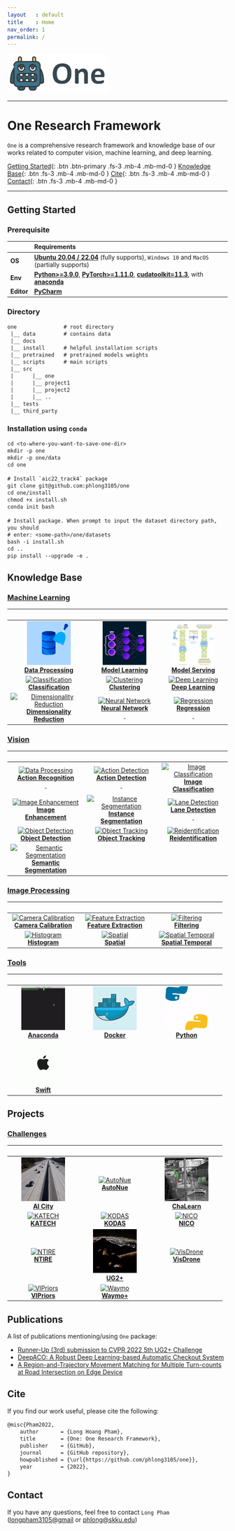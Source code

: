 ```yaml
---
layout   : default
title    : Home
nav_order: 1
permalink: /
---
```


![One](data/one.png)

---

# One Research Framework

`One` is a comprehensive research framework and knowledge base of our works 
related to computer vision, machine learning, and deep learning.

[Getting Started](#getting-started){: .btn .btn-primary .fs-3 .mb-4 .mb-md-0 } 
[Knowledge Base](#knowledge-base){: .btn .fs-3 .mb-4 .mb-md-0 } 
[Cite](#cite){: .btn .fs-3 .mb-4 .mb-md-0 } 
[Contact](#contact){: .btn .fs-3 .mb-4 .mb-md-0 } 

---

## Getting Started

### Prerequisite

|            | Requirements                                                                                                                                                                                                                                         |
|:-----------|:-----------------------------------------------------------------------------------------------------------------------------------------------------------------------------------------------------------------------------------------------------|
| **OS**     | [**Ubuntu 20.04 / 22.04**](https://ubuntu.com/download/desktop) (fully supports), `Windows 10` and `MacOS` (partially supports)                                                                                                                      |
| **Env**    | [**Python>=3.9.0**](https://www.python.org/), [**PyTorch>=1.11.0**](https://pytorch.org/get-started/locally/), [**cudatoolkit=11.3**](https://pytorch.org/get-started/locally/), with [**anaconda**](https://www.anaconda.com/products/distribution) |	
| **Editor** | [**PyCharm**](https://www.jetbrains.com/pycharm/download)                                                                                                                                                                                            |

### Directory

```text
one               # root directory
 |__ data         # contains data
 |__ docs
 |__ install      # helpful installation scripts       
 |__ pretrained   # pretrained models weights
 |__ scripts      # main scripts
 |__ src
 |      |__ one
 |      |__ project1
 |      |__ project2
 |      |__ ..
 |__ tests
 |__ third_party
```

### Installation using `conda`

```shell
cd <to-where-you-want-to-save-one-dir>
mkdir -p one
mkdir -p one/data
cd one

# Install `aic22_track4` package
git clone git@github.com:phlong3105/one
cd one/install
chmod +x install.sh
conda init bash

# Install package. When prompt to input the dataset directory path, you should 
# enter: <some-path>/one/datasets
bash -i install.sh
cd ..
pip install --upgrade -e .
```

## Knowledge Base

### [Machine Learning](machine_learning/README.md)

|                                                                                                       <img width="150"/>                                                                                                        |                                                                                                   <img width="150"/>                                                                                                    |                                                                                        <img width="150"/>                                                                                         |
|:-------------------------------------------------------------------------------------------------------------------------------------------------------------------------------------------------------------------------------:|:-----------------------------------------------------------------------------------------------------------------------------------------------------------------------------------------------------------------------:|:-------------------------------------------------------------------------------------------------------------------------------------------------------------------------------------------------:|
| [![Data Processing](machine_learning/data_processing/data/data_processing_small.gif)](https://phlong3105.github.io/one/machine_learning/data_processing) <br> [**Data Processing**](machine_learning/data_processing/README.md) | [![Training](machine_learning/model_learning/data/training_small.gif)](https://phlong3105.github.io/one/machine_learning/model_learning/README.md) <br> [**Model Learning**](machine_learning/model_learning/README.md) | [![Serving](machine_learning/model_serving/data/serving.gif)](https://phlong3105.github.io/one/machine_learning/model_serving) <br> [**Model Serving**](machine_learning/model_serving/README.md) |
|                           [![Classification](data/photo.png)](https://phlong3105.github.io/one/machine_learning/classification) <br> [**Classification**](machine_learning/classification/README.md)                            |                               [![Clustering](data/photo.png)](https://phlong3105.github.io/one/machine_learning/clustering) <br> [**Clustering**](machine_learning/clustering/README.md)                                |              [![Deep Learning](data/photo.png)](https://phlong3105.github.io/one/machine_learning/deep_learning) <br> [**Deep Learning**](machine_learning/deep_learning/README.md)               |
|     [![Dimensionality Reduction](data/photo.png)](https://phlong3105.github.io/one/machine_learning/dimensionality_reduction) <br> [**Dimensionality <br> Reduction**](machine_learning/dimensionality_reduction/README.md)     |                  [![Neural Network](data/photo.png)](https://phlong3105.github.io/one/machine_learning/neural_network) <br> [**Neural Network<br>&nbsp;**](machine_learning/neural_network/README.md)                   |               [![Regression](data/photo.png)](https://phlong3105.github.io/one/machine_learning/regression) <br> [**Regression<br>&nbsp;**](machine_learning/regression/README.md)                |

### [Vision](vision/README.md)

|                                                                                                             <img width="150"/>                                                                                                             |                                                                                                             <img width="150"/>                                                                                                             |                                                                                          <img width="150"/>                                                                                           |
|:------------------------------------------------------------------------------------------------------------------------------------------------------------------------------------------------------------------------------------------:|:------------------------------------------------------------------------------------------------------------------------------------------------------------------------------------------------------------------------------------------:|:-----------------------------------------------------------------------------------------------------------------------------------------------------------------------------------------------------:|
|         [![Data Processing](vision/action_recognition/data/action_recognition_small.gif)](https://phlong3105.github.io/one/vision/action_recognition) <br> [**Action Recognition<br>&nbsp;**](vision/action_recognition/README.md)         |             [![Action Detection](vision/action_detection/data/action_detection_small.gif)](https://phlong3105.github.io/one/vision/action_detection) <br> [**Action Detection<br>&nbsp;**](vision/action_detection/README.md)              |           [![Image Classification](data/photo.png)](https://phlong3105.github.io/one/vision/image_classification) <br> [**Image<br>Classification**](vision/image_classification/README.md)           |
|              [![Image Enhancement](vision/image_enhancement/data/image_enhancement_small.gif)](https://phlong3105.github.io/one/vision/image_enhancement) <br> [**Image<br>Enhancement**](vision/image_enhancement/README.md)              | [![Instance Segmentation](vision/instance_segmentation/data/instance_segmentation_small.gif)](https://phlong3105.github.io/one/vision/instance_segmentation) <br> [**Instance <br> Segmentation**](vision/instance_segmentation/README.md) | [![Lane Detection](vision/lane_detection/data/lane_detection_small.gif)](https://phlong3105.github.io/one/vision/lane_detection) <br> [**Lane Detection<br>&nbsp;**](vision/lane_detection/README.md) |
|                  [![Object Detection](vision/object_detection/data/object_detection_small.gif)](https://phlong3105.github.io/one/vision/object_detection) <br> [**Object Detection**](vision/object_detection/README.md)                   |                                         [![Object Tracking](data/photo.png)](https://phlong3105.github.io/one/vision/object_tracking) <br> [**Object Tracking**](vision/object_tracking/README.md)                                         |                    [![Reidentification](data/photo.png)](https://phlong3105.github.io/one/vision/reidentification) <br>  [**Reidentification**](vision/reidentification/README.md)                    |
| [![Semantic Segmentation](vision/semantic_segmentation/data/semantic_segmentation_small.gif)](https://phlong3105.github.io/one/vision/semantic_segmentation) <br> [**Semantic <br> Segmentation**](vision/semantic_segmentation/README.md) |                                                                                                                                                                                                                                            |                                                                                                                                                                                                       |

### [Image Processing](image_processing/README.md)

|                                                                                     <img width="150"/>                                                                                     |                                                                                     <img width="150"/>                                                                                     |                                                                                 <img width="150"/>                                                                                 |
|:------------------------------------------------------------------------------------------------------------------------------------------------------------------------------------------:|:------------------------------------------------------------------------------------------------------------------------------------------------------------------------------------------:|:----------------------------------------------------------------------------------------------------------------------------------------------------------------------------------:|
| [![Camera Calibration](data/photo.png)](https://phlong3105.github.io/one/image_processing/camera_calibration) <br> [**Camera Calibration**](image_processing/camera_calibration/README.md) | [![Feature Extraction](data/photo.png)](https://phlong3105.github.io/one/image_processing/feature_extraction) <br> [**Feature Extraction**](image_processing/feature_extraction/README.md) |               [![Filtering](data/photo.png)](https://phlong3105.github.io/one/image_processing/filtering) <br> [**Filtering**](image_processing/filtering/README.md)               |
|                   [![Histogram](data/photo.png)](https://phlong3105.github.io/one/image_processing/histogram) <br> [**Histogram**](image_processing/histogram/README.md)                   |                       [![Spatial](data/photo.png)](https://phlong3105.github.io/one/image_processing/spatial) <br> [**Spatial**](image_processing/spatial/README.md)                       | [![Spatial Temporal](data/photo.png)](https://phlong3105.github.io/one/image_processing/spatial_temporal) <br> [**Spatial Temporal**](image_processing/spatial_temporal/README.md) |

### [Tools](tools/README.md)

|                                                          <img width="150"/>                                                          |                                                     <img width="150"/>                                                     |                                                     <img width="150"/>                                                     |
|:------------------------------------------------------------------------------------------------------------------------------------:|:--------------------------------------------------------------------------------------------------------------------------:|:--------------------------------------------------------------------------------------------------------------------------:|
| [![Anaconda](tools/data/anaconda_small.gif)](https://phlong3105.github.io/one/tools/anaconda) <br> [**Anaconda**](tools/anaconda.md) | [![Docker](tools/data/docker_small.gif)](https://phlong3105.github.io/one/tools/docker) <br> [**Docker**](tools/docker.md) | [![Python](tools/data/python_small.gif)](https://phlong3105.github.io/one/tools/python) <br> [**Python**](tools/python.md) |
|        [![Swift](tools/data/apple_small.gif)](https://phlong3105.github.io/one/tools/swift) <br> [**Swift**](tools/swift.md)         |                                                                                                                            |                                                                                                                            |

## Projects

### [Challenges](challenges/README.md)

|                                                                   <img width=150/>                                                                    |                                                            <img width=150/>                                                             |                                                                          <img width=150/>                                                                           |
|:-----------------------------------------------------------------------------------------------------------------------------------------------------:|:---------------------------------------------------------------------------------------------------------------------------------------:|:-------------------------------------------------------------------------------------------------------------------------------------------------------------------:|
| [![AI City](challenges/ai_city/data/ai_city_small.gif)](https://phlong3105.github.io/one/challenges/aic) <br> [**AI City**](challenges/aic/README.md) |   [![AutoNue](data/photo.png)](https://phlong3105.github.io/one/challenges/autonue) <br> [**AutoNue**](challenges/autonue/README.md)    | [![ChaLearn](challenges/chalearn/data/chalearn_small.gif)](https://phlong3105.github.io/one/challenges/chalearn) <br> [**ChaLearn**](challenges/chalearn/README.md) |
|            [![KATECH](data/photo.png)](https://phlong3105.github.io/one/challenges/katech) <br> [**KATECH**](challenges/katech/README.md)             |       [![KODAS](data/photo.png)](https://phlong3105.github.io/one/challenges/kodas) <br> [**KODAS**](challenges/kodas/README.md)        |                       [![NICO](data/photo.png)](https://phlong3105.github.io/one/challenges/nico) <br> [**NICO**](challenges/nico/README.md)                        |
 |              [![NTIRE](data/photo.png)](https://phlong3105.github.io/one/challenges/ntire) <br> [**NTIRE**](challenges/ntire/README.md)               | [![UG2+](challenges/ug2/data/ug2_small.gif)](https://phlong3105.github.io/one/challenges/ug2) <br> [**UG2+**](challenges/ug2/README.md) |               [![VisDrone](data/photo.png)](https://phlong3105.github.io/one/challenges/visdrone) <br> [**VisDrone**](challenges/visdrone/README.md)                |
 |        [![VIPriors](data/photo.png)](https://phlong3105.github.io/one/challenges/vipriors) <br> [**VIPriors**](challenges/vipriors/README.md)         |       [![Waymo](data/photo.png)](https://phlong3105.github.io/one/challenges/waymo) <br> [**Waymo+**](challenges/waymo/README.md)       |                                                                                                                                                                     |

## Publications

A list of publications mentioning/using `One` package:

* [Runner-Up (3rd) submission to CVPR 2022 5th UG2+ Challenge](http://www.ug2challenge.org/)
* [DeepACO: A Robust Deep Learning-based Automatic Checkout System](https://openaccess.thecvf.com/content/CVPR2022W/AICity/html/Pham_DeepACO_A_Robust_Deep_Learning-Based_Automatic_Checkout_System_CVPRW_2022_paper.html)
* [A Region-and-Trajectory Movement Matching for Multiple Turn-counts at Road Intersection on Edge Device](https://ieeexplore.ieee.org/abstract/document/9523072)

## Cite

If you find our work useful, please cite the following:

```text
@misc{Pham2022,  
    author       = {Long Hoang Pham},  
    title        = {One: One Research Framework},  
    publisher    = {GitHub},
    journal      = {GitHub repository},
    howpublished = {\url{https://github.com/phlong3105/one}},
    year         = {2022},
}
```

## Contact

If you have any questions, feel free to contact `Long Pham` 
([longpham3105@gmail](longpham3105@gmail) or [phlong@skku.edu](phlong@skku.edu))


<script type="text/javascript" id="clustrmaps" src="//clustrmaps.com/map_v2.js?d=JUeNLvGJNmhIBDXVZ8UaNFwKXabm78dcdcwW8trsAXQ&cl=ffffff&w=a"></script>
